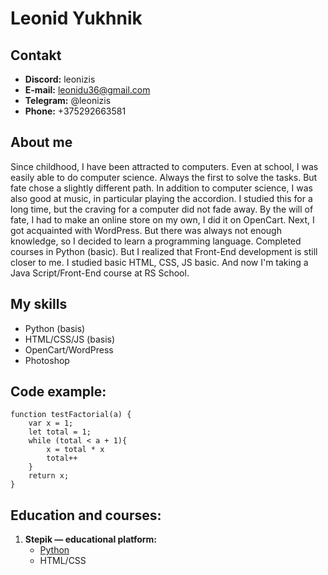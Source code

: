 # Leonid Yukhnik

## Contakt

* **Discord:** leonizis
* **E-mail:** leonidu36@gmail.com
* **Telegram:** @leonizis
* **Phone:** +375292663581

## About me

Since childhood, I have been attracted to computers. Even at school, I was easily able to do computer science. Always the first to solve the tasks.
But fate chose a slightly different path. In addition to computer science, I was also good at music, in particular playing the accordion.
I studied this for a long time, but the craving for a computer did not fade away. By the will of fate, I had to make an online store on my own, I did it on OpenCart.
Next, I got acquainted with WordPress. But there was always not enough knowledge, so I decided to learn a programming language. Completed courses in Python (basic).
But I realized that Front-End development is still closer to me. I studied basic HTML, CSS, JS basic. And now I'm taking a Java Script/Front-End course at RS School.


## My skills
* Python (basis)
* HTML/CSS/JS (basis)
* OpenCart/WordPress
* Photoshop

## Code example:
```
function testFactorial(a) {
    var x = 1;
    let total = 1;
    while (total < a + 1){
        x = total * x
        total++
    }
    return x;
}
```
## Education and courses:

1. **Stepik — educational platform:**
    * [Python](https://stepik.org/cert/1308575)
    * HTML/CSS


    
 

 


 
